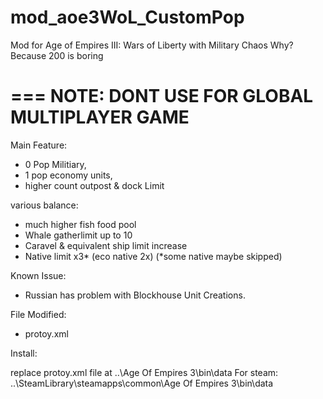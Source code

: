 # mod_aoe3WoL_CustomPop
Mod for Age of Empires III: Wars of Liberty with Military Chaos
Why? Because 200 is boring

===
NOTE: DONT USE FOR GLOBAL MULTIPLAYER GAME
==================================================
Main Feature:
- 0 Pop Militiary,
- 1 pop economy units,
- higher count outpost &amp; dock Limit

various balance:
- much higher fish food pool
- Whale gatherlimit up to 10
- Caravel &amp; equivalent ship limit increase
- Native limit x3* (eco native 2x)
(*some native maybe skipped)

Known Issue:
- Russian has problem with Blockhouse Unit Creations.

File Modified:
- protoy.xml

Install: 

replace protoy.xml file at
..\Age Of Empires 3\bin\data
For steam:
..\SteamLibrary\steamapps\common\Age Of Empires 3\bin\data
